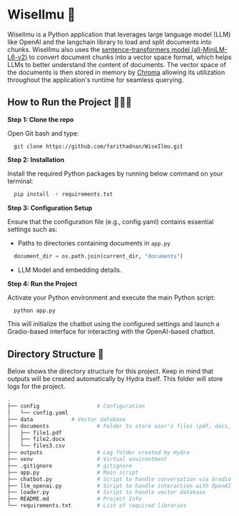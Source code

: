 # WiseIlmu 🧠

WiseIlmu is a Python application that leverages large language model (LLM) like OpenAI and the langchain library to load and split documents into chunks. WiseIlmu also uses the [sentence-transformers model (all-MiniLM-L6-v2)](https://huggingface.co/sentence-transformers/all-MiniLM-L6-v2) to convert document chunks into a vector space format, which helps LLMs to better understand the content of documents. The vector space of the documents is then stored in memory by [Chroma](https://docs.trychroma.com/) allowing its utilization throughout the application's runtime for seamless querying.

## How to Run the Project 🏃🏽‍♂️

**Step 1: Clone the repo**

Open Git bash and type:
```
  git clone https://github.com/farithadnan/WiseIlmu.git
```

**Step 2: Installation** 

Install the required Python packages by running below command on your terminal:
  ```bash
    pip install -r requirements.txt
  ```

**Step 3: Configuration Setup**

Ensure that the configuration file (e.g., config.yaml) contains essential settings such as:
- Paths to directories containing documents in `app.py`
```python
  document_dir = os.path.join(current_dir, "documents")
```
- LLM Model and embedding details.

**Step 4: Run the Project**

Activate your Python environment and execute the main Python script:
```bash
  python app.py
```

This will initialize the chatbot using the configured settings and launch a Gradio-based interface for interacting with the OpenAI-based chatbot.

## Directory Structure 📂

Below shows the directory structure for this project. Keep in mind that outputs will be created automatically by Hydra itself. This folder will store logs for the project.
```bash
.
├── config                  # Configuration
│   └── config.yaml
├── data		    # Vector database
├── documents               # Folder to store user's files (pdf, docs, csv and etc.)
│   ├── file1.pdf
│   ├── file2.docx
│   └── files3.csv
├── outputs                 # Log folder created by Hydra
├── venv                    # Virtual environtment
├── .gitignore              # gitignore
├── app.py                  # Main script
├── chatbot.py              # Script to handle conversation via Gradio
├── llm_openai.py           # Script to handle interaction with OpenAI
├── loader.py               # Script to handle vector database
├── README.md               # Project Info
└── requirements.txt        # List of required libraries
```
